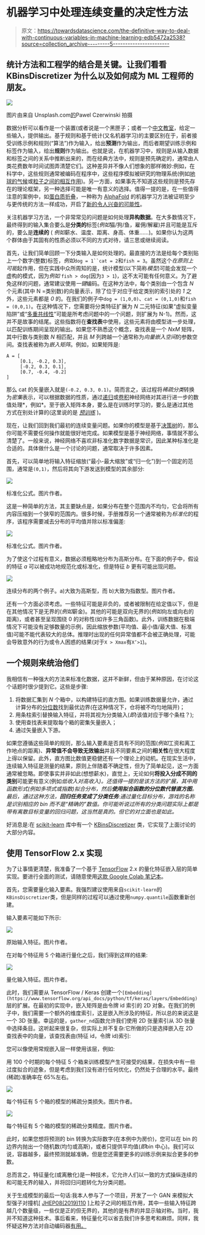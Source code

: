 # 机器学习中处理连续变量的决定性方法

> 原文：<https://towardsdatascience.com/the-definitive-way-to-deal-with-continuous-variables-in-machine-learning-edb5472a2538?source=collection_archive---------5----------------------->

## 统计方法和工程学的结合是关键。让我们看看 KBinsDiscretizer 为什么以及如何成为 ML 工程师的朋友。

![](img/c9f3c88925ca0a903bc9d382bf669add.png)

图片由来自 Unsplash.com[的](https://unsplash.com/)Pawel Czerwinski 拍摄

数据分析可以看作是一个装置(或者说是一个黑匣子；或者一个[中文教室](https://en.wikipedia.org/wiki/Chinese_room)，给定一些输入，提供输出。基于规则和基于统计(又名机器学习)的主要区别在于，前者接受训练示例和规则(“算法”)作为输入，给出**预测**作为输出，而后者期望训练示例和标签作为输入，给出**规则**作为输出。也就是说，在机器学习中，规则是从输入数据和标签之间的关系中推断出来的，而在经典方法中，规则是预先确定的，通常由人类花费数年时间试图弄清楚它们。这种差异并不像人们想象的那样微妙:例如，在科学中，这些规则通常被编码在程序中，这些程序模拟被研究的物理系统(例如[地球的气候](http://www.buildyourownearth.com/)或[粒子之间的相互作用](https://atlas.cern/tags/simulation))。另一方面，如果事先不知道这些规则是预先存在的理论框架，另一种选择可能是唯一有意义的选择。值得一提的是，在一些值得注意的案例中，如[蛋白质折叠](https://en.wikipedia.org/wiki/Protein_folding)，一种称为 [AlphaFold](https://deepmind.com/blog/article/alphafold-a-solution-to-a-50-year-old-grand-challenge-in-biology) 的机器学习方法被证明至少与更传统的方法一样成功，开启了[新的令人兴奋的可能性](https://www.nature.com/articles/d41586-020-03348-4)。

关注机器学习方法，一个非常常见的问题是如何处理**异构数据**。在大多数情况下，最终得到的输入集合要么是**分类的**标签(*例如*猫/狗/鱼，雇佣/解雇)并且可能是互斥的，要么是**连续的** ( *例如*薪水、温度、距离、身高、体重……)。如果你认为这两个群体由于其固有的性质必须以不同的方式对待，请三思或继续阅读。

首先，让我们简单回顾一下分类输入是如何处理的。最直接的方法是给每个类别贴上一个数字(整数)标签，*例如*`dog = 1``cat = 2`和`fish = 3`。虽然这个*在原则上可能*起作用，但在实践中众所周知的是，统计模型(以下简称*模型*)可能会发现一个虚构的模式，因为*例如* `fish > dog`(因为`3 > 1`)，这不太可能有任何意义。为了避免这样的问题，通常建议使用*一键*编码。在这种方法中，每个类别由一个包含 *N* 个元素(其中 N =类别数)的向量表示，除了位于对应于给定类别的索引处的 *1* 之外，这些元素都是 *0* 的。在我们的例子中`dog = (1,0,0)`、`cat = (0,1,0)`和`fish = (0,0,1)`。在这种情况下，您需要将分类特征扩展为 *N* 二元特征(如果“虚拟变量陷阱”或“[多重共线性](/multi-collinearity-in-regression-fe7a2c1467ea)”可能是所考虑问题中的一个问题，则扩展为 N-1)。然而，这并不是故事的结尾。这些指数将在**查找表**中使用，这些元素将由模型进一步处理，以匹配训练期间呈现的输出。如果您不熟悉这个概念，查找表是一个 *NxM* 矩阵，其中行数与类别数 *N* 相匹配，并且 *M* 列跨越一个通常称为*向量嵌入空间*的参数空间。查找表被称为*嵌入矩阵*。例如，如果矩阵是:

```
A = [
     [0.1, -0.2, 0.3], 
     [-0.2, 0.3, 0.1],
     [0.7, -0.4, -0.2]
]
```

那么 cat 的矢量嵌入就是`(-0.2, 0.3, 0.1)`。简而言之，该过程将*稀疏分类*转换为*密集*表示，可以根据数据的性质，通过[递归](https://en.wikipedia.org/wiki/Recurrent_neural_network)或[卷积](https://en.wikipedia.org/wiki/Convolutional_neural_network)神经网络对其进行进一步的数值处理*，例如*。至于嵌入矩阵本身，要么是在训练时学习的，要么是通过其他方式在别处计算的(这里说的是 [*预训练*](/pre-trained-word-embeddings-or-embedding-layer-a-dilemma-8406959fd76c) )。

现在，让我们回到我们最初的连续变量问题。如果你的模型是基于[决策树](https://en.wikipedia.org/wiki/Decision_tree)的，那么你可能不需要任何操作就能很好地完成。如果模型是基于神经网络，事情就不那么清楚了。一般来说，神经网络不喜欢非标准化数字数据是常识，因此某种标准化是合适的。具体做什么是一个讨论的问题，通常取决于许多因素。

首先，可以简单地将输入特征缩放(“最小-最大缩放”或“归一化”)到一个固定的范围，通常是`(0,1)`，然后将其向下游发送到模型的其余部分:

![](img/d1f8ee6cb5ab0690f64b05553319c16b.png)

标准化公式。图片作者。

这是一种简单的方法，其主要缺点是，如果分布在整个范围内不均匀，它会将所有内容压缩到一个狭窄的范围内。很多时候，手册推荐另一个通常被称为*标准化*的程序，该程序需要减去分布的平均值并除以标准偏差:

![](img/d518b55b63830ded26eb9d85f7128113.png)

标准化公式。图片作者。

为了使这个过程有意义，数据必须粗略地分布为高斯分布。在下面的例子中，假设的特征 *a* 可以被成功地规范化或标准化，但是特征 *b* 更有可能出现问题。

![](img/cc2e4ca3f320962bd3b0c8a092460994.png)

连续分布的两个例子。a)大致为高斯型，而 b)大致为指数型。图片作者。

还有一个方面必须考虑。一些特征可能是非负的，或者被限制在给定值以下，但是在其他情况下是无界的(*例如*薪金)。其他的可能是双向无界的(*例如*向左或向右的距离)，或者甚至呈现围绕 0 的对称性(如许多三角函数)。此外，训练数据在极端情况下可能没有足够数量的示例，因此缩放参数(平均值、最小值/最大值、标准值)可能不能代表较大的总体。推理时出现的任何异常值都不会被正确处理，可能会导致意外的行为或令人困惑的结果(对于`X > Xmax`有`X’>1`)。

## 一个规则来统治他们

我相信有一种强大的方法来标准化数据，这并不新鲜，但由于某种原因，在讨论这个话题时很少提到它。这些是步骤:

1.  将数据汇集到 *N* 个箱中，以构建特征的直方图。如果训练数据量允许，通过计算分布的[分位数](https://en.wikipedia.org/wiki/Quantile)找到最优边界(在这种情况下，仓将被不均匀地隔开)；
2.  用条柱索引替换输入特征，并将其视为分类输入(*即*)该值对应于哪个条柱？);
3.  使用查找表来提取每个箱的密集矢量嵌入；
4.  通过矢量嵌入下游。

如果您遵循这些简单的规则，那么输入要素是否具有不同的范围(*例如*工资和离工作地点的距离)、**异常值不会导致无效输出**并且不同要素之间的**相关性**在很大程度上得以保留。此外，直方图比数值更稳健还有一个理论上的动机。在现实生活中，连续输入特征是测量的结果，原则上伴随着不确定性，但为了简单起见，这一方面通常被忽略。即使事实并非如此(想想薪水)，直觉上，无论如何**将投入分成不同的类别**可能更有意义(例如*低收入对高收入)。还值得一提的是该方法的扩展，其中用函数形式(*例如*多项式或指数)拟合分布，然后**使用拟合函数的分位数代替直方图**。最后，通过这种方法，**回归任务变成了分类任务**:通过量化目标分布，游戏的名称是识别相应的 bin 而不是“精确的”数值。你可能听说过所有的分类问题实际上都是带有离散目标变量的回归问题，这当然是真的。但它的对立面也是如此。*

好消息是:在 [scikit-learn](https://scikit-learn.org/stable/) 库中有一个 [KBinsDiscretizer](https://scikit-learn.org/stable/modules/generated/sklearn.preprocessing.KBinsDiscretizer.html) 类，它实现了上面讨论的大部分内容。

## 使用 TensorFlow 2.x 实现

为了让事情更清楚，我准备了一个基于 [TensorFlow](https://www.tensorflow.org/) 2.x 的量化特征嵌入层的简单实现。要进行全面的测试，请随意使用[这款 Google Colab 笔记本](https://colab.research.google.com/drive/1Ja5C1vI6mEgahIUTuWEkRf9dV71TAZai?usp=sharing)。

首先，您需要量化输入要素。我强烈建议使用来自`scikit-learn`的`KBinsDiscretizer`类，但是同样的过程可以通过使用`numpy.quantile`函数重新创建。

输入要素可能如下所示:

![](img/a21bb1a85a3c487072e296a5f66e0e54.png)

原始输入特征。图片作者。

在对每个特征用 5 个箱进行量化之后，我们得到这样的结果:

![](img/d60f5656d0c8e80a21b0a499cb321a8e.png)

量化输入特征。图片作者。

此时，我们需要从 TensorFlow / Keras 创建一个`[Embedding](https://www.tensorflow.org/api_docs/python/tf/keras/layers/Embedding)`层的扩展。在最初的实现中，嵌入矩阵是由令牌 id 索引的 2D 对象。在我们的例子中，我们需要一个额外的维度索引，这是嵌入所涉及的特征，所以总的来说这是一个 3D 张量。幸运的是，`gather_nd`函数允许我们使用 2D 张量索引从 3D 张量中选择条目。这听起来很复杂，但实际上并不复杂:它所做的只是选择嵌入在 2D 查找表中的向量，该查找表由(特征 id，令牌 id)索引:

您可以像使用常规嵌入层一样使用该层，例如:

用 100 个时期的每个特征 5 个箱来训练模型产生可接受的结果，在损失中有一些过度拟合的迹象，但是考虑到我们没有进行任何优化，仍然处于合理的水平。最终(稀疏)准确率在 65%左右。

![](img/2fa8fad0df95e0da49ed8b71aeaafdd3.png)

每个特征有 5 个箱的模型的稀疏分类损失。图片作者。

![](img/ce6d8bd62470e90a2bad0f0840a90ec4.png)

每个特征有 5 个箱的模型的稀疏分类精度。图片作者。

此时，如果您想将预测的 bin 转换为实际数字(在本例中为房价)，您可以在 bin 的边界内抛出一个随机数(均匀或高斯)，或者只提供平均值(*即*bin 中心)。我们可以说，容器越多，最终预测就越准确，但是您还需要更多的训练示例来拟合更多的参数。

总而言之，特征量化(或离散化)是一种技术，它允许人们以一致的方式操纵连续的和可能无界的输入，并将回归问题转化为分类问题。

关于生成模型的最后一句话:我本人参与了一个项目，开发了一个 GAN 来模拟大型强子对撞机[ [JHEP08(2019)110](https://link.springer.com/article/10.1007/JHEP08(2019)110) ]上粒子之间的相互作用，其中一些输入特征跨越几个数量级，一些仅是正的但无界的，其他的是有界的并显示轴对称。当时，我并不知道这种技术。事后看来，特征量化可以省去我们许多思考和麻烦。同样，我怀疑这种方法对自动编码器[有用。](https://en.wikipedia.org/wiki/Autoencoder)